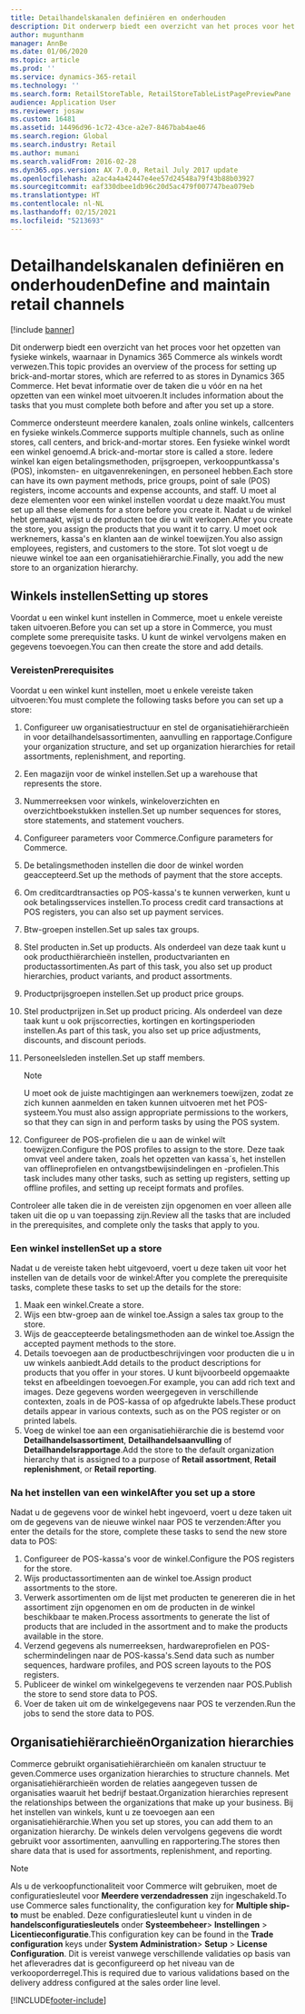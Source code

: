 ```yaml
---
title: Detailhandelskanalen definiëren en onderhouden
description: Dit onderwerp biedt een overzicht van het proces voor het opzetten van fysieke winkels, waarnaar in Dynamics 365 Commerce als winkels wordt verwezen. Het bevat informatie over de taken die u vóór en na het opzetten van een winkel moet uitvoeren.
author: mugunthanm
manager: AnnBe
ms.date: 01/06/2020
ms.topic: article
ms.prod: ''
ms.service: dynamics-365-retail
ms.technology: ''
ms.search.form: RetailStoreTable, RetailStoreTableListPagePreviewPane
audience: Application User
ms.reviewer: josaw
ms.custom: 16481
ms.assetid: 14496d96-1c72-43ce-a2e7-8467bab4ae46
ms.search.region: Global
ms.search.industry: Retail
ms.author: mumani
ms.search.validFrom: 2016-02-28
ms.dyn365.ops.version: AX 7.0.0, Retail July 2017 update
ms.openlocfilehash: a2ac4a4a42447e4ee57d24548a79f43b88b03927
ms.sourcegitcommit: eaf330dbee1db96c20d5ac479f007747bea079eb
ms.translationtype: HT
ms.contentlocale: nl-NL
ms.lasthandoff: 02/15/2021
ms.locfileid: "5213693"
---
```

# <a name="define-and-maintain-retail-channels"></a><span data-ttu-id="95b11-104">Detailhandelskanalen definiëren en onderhouden</span><span class="sxs-lookup"><span data-stu-id="95b11-104">Define and maintain retail channels</span></span>

[!include [banner](includes/banner.md)]

<span data-ttu-id="95b11-105">Dit onderwerp biedt een overzicht van het proces voor het opzetten van fysieke winkels, waarnaar in Dynamics 365 Commerce als winkels wordt verwezen.</span><span class="sxs-lookup"><span data-stu-id="95b11-105">This topic provides an overview of the process for setting up brick-and-mortar stores, which are referred to as stores in Dynamics 365 Commerce.</span></span> <span data-ttu-id="95b11-106">Het bevat informatie over de taken die u vóór en na het opzetten van een winkel moet uitvoeren.</span><span class="sxs-lookup"><span data-stu-id="95b11-106">It includes information about the tasks that you must complete both before and after you set up a store.</span></span>

<span data-ttu-id="95b11-107">Commerce ondersteunt meerdere kanalen, zoals online winkels, callcenters en fysieke winkels.</span><span class="sxs-lookup"><span data-stu-id="95b11-107">Commerce supports multiple channels, such as online stores, call centers, and brick-and-mortar stores.</span></span> <span data-ttu-id="95b11-108">Een fysieke winkel wordt een winkel genoemd.</span><span class="sxs-lookup"><span data-stu-id="95b11-108">A brick-and-mortar store is called a store.</span></span> <span data-ttu-id="95b11-109">Iedere winkel kan eigen betalingsmethoden, prijsgroepen, verkooppuntkassa's (POS), inkomsten- en uitgavenrekeningen, en personeel hebben.</span><span class="sxs-lookup"><span data-stu-id="95b11-109">Each store can have its own payment methods, price groups, point of sale (POS) registers, income accounts and expense accounts, and staff.</span></span> <span data-ttu-id="95b11-110">U moet al deze elementen voor een winkel instellen voordat u deze maakt.</span><span class="sxs-lookup"><span data-stu-id="95b11-110">You must set up all these elements for a store before you create it.</span></span> <span data-ttu-id="95b11-111">Nadat u de winkel hebt gemaakt, wijst u de producten toe die u wilt verkopen.</span><span class="sxs-lookup"><span data-stu-id="95b11-111">After you create the store, you assign the products that you want it to carry.</span></span> <span data-ttu-id="95b11-112">U moet ook werknemers, kassa's en klanten aan de winkel toewijzen.</span><span class="sxs-lookup"><span data-stu-id="95b11-112">You also assign employees, registers, and customers to the store.</span></span> <span data-ttu-id="95b11-113">Tot slot voegt u de nieuwe winkel toe aan een organisatiehiërarchie.</span><span class="sxs-lookup"><span data-stu-id="95b11-113">Finally, you add the new store to an organization hierarchy.</span></span>

## <a name="setting-up-stores"></a><span data-ttu-id="95b11-114">Winkels instellen</span><span class="sxs-lookup"><span data-stu-id="95b11-114">Setting up stores</span></span>

<span data-ttu-id="95b11-115">Voordat u een winkel kunt instellen in Commerce, moet u enkele vereiste taken uitvoeren.</span><span class="sxs-lookup"><span data-stu-id="95b11-115">Before you can set up a store in Commerce, you must complete some prerequisite tasks.</span></span> <span data-ttu-id="95b11-116">U kunt de winkel vervolgens maken en gegevens toevoegen.</span><span class="sxs-lookup"><span data-stu-id="95b11-116">You can then create the store and add details.</span></span>

### <a name="prerequisites"></a><span data-ttu-id="95b11-117">Vereisten</span><span class="sxs-lookup"><span data-stu-id="95b11-117">Prerequisites</span></span>

<span data-ttu-id="95b11-118">Voordat u een winkel kunt instellen, moet u enkele vereiste taken uitvoeren:</span><span class="sxs-lookup"><span data-stu-id="95b11-118">You must complete the following tasks before you can set up a store:</span></span>

1. <span data-ttu-id="95b11-119">Configureer uw organisatiestructuur en stel de organisatiehiërarchieën in voor detailhandelsassortimenten, aanvulling en rapportage.</span><span class="sxs-lookup"><span data-stu-id="95b11-119">Configure your organization structure, and set up organization hierarchies for retail assortments, replenishment, and reporting.</span></span>
2. <span data-ttu-id="95b11-120">Een magazijn voor de winkel instellen.</span><span class="sxs-lookup"><span data-stu-id="95b11-120">Set up a warehouse that represents the store.</span></span>
3. <span data-ttu-id="95b11-121">Nummerreeksen voor winkels, winkeloverzichten en overzichtboekstukken instellen.</span><span class="sxs-lookup"><span data-stu-id="95b11-121">Set up number sequences for stores, store statements, and statement vouchers.</span></span>
4. <span data-ttu-id="95b11-122">Configureer parameters voor Commerce.</span><span class="sxs-lookup"><span data-stu-id="95b11-122">Configure parameters for Commerce.</span></span>
5. <span data-ttu-id="95b11-123">De betalingsmethoden instellen die door de winkel worden geaccepteerd.</span><span class="sxs-lookup"><span data-stu-id="95b11-123">Set up the methods of payment that the store accepts.</span></span>
6. <span data-ttu-id="95b11-124">Om creditcardtransacties op POS-kassa's te kunnen verwerken, kunt u ook betalingsservices instellen.</span><span class="sxs-lookup"><span data-stu-id="95b11-124">To process credit card transactions at POS registers, you can also set up payment services.</span></span>
7. <span data-ttu-id="95b11-125">Btw-groepen instellen.</span><span class="sxs-lookup"><span data-stu-id="95b11-125">Set up sales tax groups.</span></span>
8. <span data-ttu-id="95b11-126">Stel producten in.</span><span class="sxs-lookup"><span data-stu-id="95b11-126">Set up products.</span></span> <span data-ttu-id="95b11-127">Als onderdeel van deze taak kunt u ook producthiërarchieën instellen, productvarianten en productassortimenten.</span><span class="sxs-lookup"><span data-stu-id="95b11-127">As part of this task, you also set up product hierarchies, product variants, and product assortments.</span></span>
9. <span data-ttu-id="95b11-128">Productprijsgroepen instellen.</span><span class="sxs-lookup"><span data-stu-id="95b11-128">Set up product price groups.</span></span>
10. <span data-ttu-id="95b11-129">Stel productprijzen in.</span><span class="sxs-lookup"><span data-stu-id="95b11-129">Set up product pricing.</span></span> <span data-ttu-id="95b11-130">Als onderdeel van deze taak kunt u ook prijscorrecties, kortingen en kortingsperioden instellen.</span><span class="sxs-lookup"><span data-stu-id="95b11-130">As part of this task, you also set up price adjustments, discounts, and discount periods.</span></span>
11. <span data-ttu-id="95b11-131">Personeelsleden instellen.</span><span class="sxs-lookup"><span data-stu-id="95b11-131">Set up staff members.</span></span>

    > [!NOTE]
    > <span data-ttu-id="95b11-132">U moet ook de juiste machtigingen aan werknemers toewijzen, zodat ze zich kunnen aanmelden en taken kunnen uitvoeren met het POS-systeem.</span><span class="sxs-lookup"><span data-stu-id="95b11-132">You must also assign appropriate permissions to the workers, so that they can sign in and perform tasks by using the POS system.</span></span>

12. <span data-ttu-id="95b11-133">Configureer de POS-profielen die u aan de winkel wilt toewijzen.</span><span class="sxs-lookup"><span data-stu-id="95b11-133">Configure the POS profiles to assign to the store.</span></span> <span data-ttu-id="95b11-134">Deze taak omvat veel andere taken, zoals het opzetten van kassa´s, het instellen van offlineprofielen en ontvangstbewijsindelingen en -profielen.</span><span class="sxs-lookup"><span data-stu-id="95b11-134">This task includes many other tasks, such as setting up registers, setting up offline profiles, and setting up receipt formats and profiles.</span></span>

<span data-ttu-id="95b11-135">Controleer alle taken die in de vereisten zijn opgenomen en voer alleen alle taken uit die op u van toepassing zijn.</span><span class="sxs-lookup"><span data-stu-id="95b11-135">Review all the tasks that are included in the prerequisites, and complete only the tasks that apply to you.</span></span>

### <a name="set-up-a-store"></a><span data-ttu-id="95b11-136">Een winkel instellen</span><span class="sxs-lookup"><span data-stu-id="95b11-136">Set up a store</span></span>

<span data-ttu-id="95b11-137">Nadat u de vereiste taken hebt uitgevoerd, voert u deze taken uit voor het instellen van de details voor de winkel:</span><span class="sxs-lookup"><span data-stu-id="95b11-137">After you complete the prerequisite tasks, complete these tasks to set up the details for the store:</span></span>

1. <span data-ttu-id="95b11-138">Maak een winkel.</span><span class="sxs-lookup"><span data-stu-id="95b11-138">Create a store.</span></span>
2. <span data-ttu-id="95b11-139">Wijs een btw-groep aan de winkel toe.</span><span class="sxs-lookup"><span data-stu-id="95b11-139">Assign a sales tax group to the store.</span></span>
3. <span data-ttu-id="95b11-140">Wijs de geaccepteerde betalingsmethoden aan de winkel toe.</span><span class="sxs-lookup"><span data-stu-id="95b11-140">Assign the accepted payment methods to the store.</span></span>
4. <span data-ttu-id="95b11-141">Details toevoegen aan de productbeschrijvingen voor producten die u in uw winkels aanbiedt.</span><span class="sxs-lookup"><span data-stu-id="95b11-141">Add details to the product descriptions for products that you offer in your stores.</span></span> <span data-ttu-id="95b11-142">U kunt bijvoorbeeld opgemaakte tekst en afbeeldingen toevoegen.</span><span class="sxs-lookup"><span data-stu-id="95b11-142">For example, you can add rich text and images.</span></span> <span data-ttu-id="95b11-143">Deze gegevens worden weergegeven in verschillende contexten, zoals in de POS-kassa of op afgedrukte labels.</span><span class="sxs-lookup"><span data-stu-id="95b11-143">These product details appear in various contexts, such as on the POS register or on printed labels.</span></span>
5. <span data-ttu-id="95b11-144">Voeg de winkel toe aan een organisatiehiërarchie die is bestemd voor **Detailhandelsassortiment**, **Detailhandelsaanvulling** of **Detailhandelsrapportage**.</span><span class="sxs-lookup"><span data-stu-id="95b11-144">Add the store to the default organization hierarchy that is assigned to a purpose of **Retail assortment**, **Retail replenishment**, or **Retail reporting**.</span></span>

### <a name="after-you-set-up-a-store"></a><span data-ttu-id="95b11-145">Na het instellen van een winkel</span><span class="sxs-lookup"><span data-stu-id="95b11-145">After you set up a store</span></span>

<span data-ttu-id="95b11-146">Nadat u de gegevens voor de winkel hebt ingevoerd, voert u deze taken uit om de gegevens van de nieuwe winkel naar POS te verzenden:</span><span class="sxs-lookup"><span data-stu-id="95b11-146">After you enter the details for the store, complete these tasks to send the new store data to POS:</span></span>

1. <span data-ttu-id="95b11-147">Configureer de POS-kassa's voor de winkel.</span><span class="sxs-lookup"><span data-stu-id="95b11-147">Configure the POS registers for the store.</span></span>
2. <span data-ttu-id="95b11-148">Wijs productassortimenten aan de winkel toe.</span><span class="sxs-lookup"><span data-stu-id="95b11-148">Assign product assortments to the store.</span></span>
3. <span data-ttu-id="95b11-149">Verwerk assortimenten om de lijst met producten te genereren die in het assortiment zijn opgenomen en om de producten in de winkel beschikbaar te maken.</span><span class="sxs-lookup"><span data-stu-id="95b11-149">Process assortments to generate the list of products that are included in the assortment and to make the products available in the store.</span></span>
4. <span data-ttu-id="95b11-150">Verzend gegevens als numerreeksen, hardwareprofielen en POS-schermindelingen naar de POS-kassa's.</span><span class="sxs-lookup"><span data-stu-id="95b11-150">Send data such as number sequences, hardware profiles, and POS screen layouts to the POS registers.</span></span>
5. <span data-ttu-id="95b11-151">Publiceer de winkel om winkelgegevens te verzenden naar POS.</span><span class="sxs-lookup"><span data-stu-id="95b11-151">Publish the store to send store data to POS.</span></span>
6. <span data-ttu-id="95b11-152">Voer de taken uit om de winkelgegevens naar POS te verzenden.</span><span class="sxs-lookup"><span data-stu-id="95b11-152">Run the jobs to send the store data to POS.</span></span>

## <a name="organization-hierarchies"></a><span data-ttu-id="95b11-153">Organisatiehiërarchieën</span><span class="sxs-lookup"><span data-stu-id="95b11-153">Organization hierarchies</span></span>

<span data-ttu-id="95b11-154">Commerce gebruikt organisatiehiërarchieën om kanalen structuur te geven.</span><span class="sxs-lookup"><span data-stu-id="95b11-154">Commerce uses organization hierarchies to structure channels.</span></span> <span data-ttu-id="95b11-155">Met organisatiehiërarchieën worden de relaties aangegeven tussen de organisaties waaruit het bedrijf bestaat.</span><span class="sxs-lookup"><span data-stu-id="95b11-155">Organization hierarchies represent the relationships between the organizations that make up your business.</span></span> <span data-ttu-id="95b11-156">Bij het instellen van winkels, kunt u ze toevoegen aan een organisatiehiërarchie.</span><span class="sxs-lookup"><span data-stu-id="95b11-156">When you set up stores, you can add them to an organization hierarchy.</span></span> <span data-ttu-id="95b11-157">De winkels delen vervolgens gegevens die wordt gebruikt voor assortimenten, aanvulling en rapportering.</span><span class="sxs-lookup"><span data-stu-id="95b11-157">The stores then share data that is used for assortments, replenishment, and reporting.</span></span>

> [!NOTE]
> <span data-ttu-id="95b11-158">Als u de verkoopfunctionaliteit voor Commerce wilt gebruiken, moet de configuratiesleutel voor **Meerdere verzendadressen** zijn ingeschakeld.</span><span class="sxs-lookup"><span data-stu-id="95b11-158">To use Commerce sales functionality, the configuration key for **Multiple ship-to** must be enabled.</span></span> <span data-ttu-id="95b11-159">Deze configuratiesleutel kunt u vinden in de **handelsconfiguratiesleutels** onder **Systeembeheer**\> **Instellingen** \> **Licentieconfiguratie**.</span><span class="sxs-lookup"><span data-stu-id="95b11-159">This configuration key can be found in the **Trade configuration** keys under **System Administration**\> **Setup** \> **License Configuration**.</span></span> <span data-ttu-id="95b11-160">Dit is vereist vanwege verschillende validaties op basis van het afleveradres dat is geconfigureerd op het niveau van de verkooporderregel.</span><span class="sxs-lookup"><span data-stu-id="95b11-160">This is required due to various validations based on the delivery address configured at the sales order line level.</span></span>



[!INCLUDE[footer-include](../includes/footer-banner.md)]